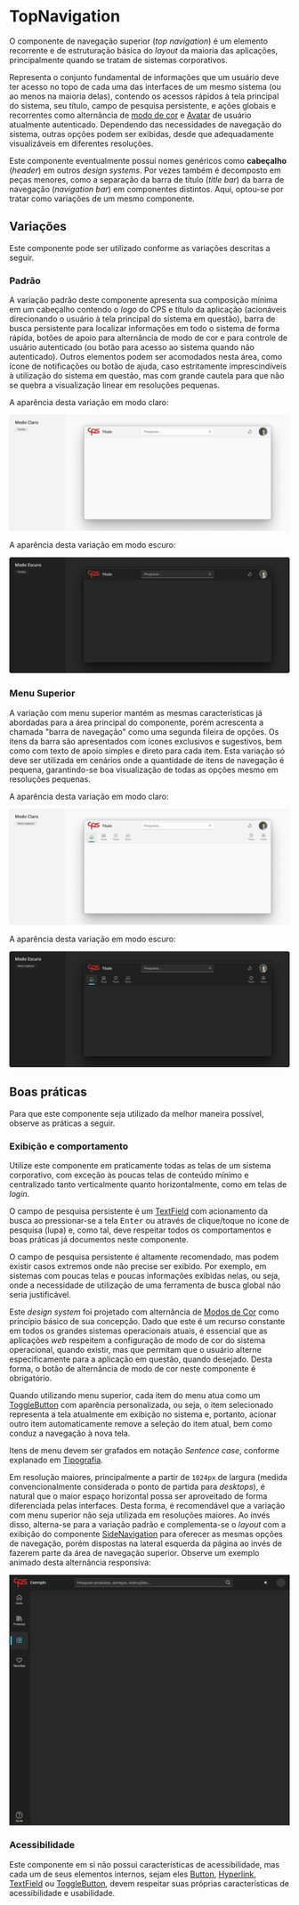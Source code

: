 # TopNavigation

O componente de navegação superior (_top navigation_) é um elemento recorrente e de estruturação básica do _layout_ da maioria das aplicações, principalmente quando se tratam de sistemas corporativos.

Representa o conjunto fundamental de informações que um usuário deve ter acesso no topo de cada uma das interfaces de um mesmo sistema (ou ao menos na maioria delas), contendo os acessos rápidos à tela principal do sistema, seu título, campo de pesquisa persistente, e ações globais e recorrentes como alternância de [modo de cor](../guia-visual/cores.md#modos-de-cor) e [Avatar](./avatar.md) de usuário atualmente autenticado. Dependendo das necessidades de navegação do sistema, outras opções podem ser exibidas, desde que adequadamente visualizáveis em diferentes resoluções.

Este componente eventualmente possui nomes genéricos como **cabeçalho** (_header_) em outros _design systems_. Por vezes também é decomposto em peças menores, como a separação da barra de título (_title bar_) da barra de navegação (_navigation bar_) em componentes distintos. Aqui, optou-se por tratar como variações de um mesmo componente.

## Variações

Este componente pode ser utilizado conforme as variações descritas a seguir.

### Padrão

A variação padrão deste componente apresenta sua composição mínima em um cabeçalho contendo o _logo_ do CPS e título da aplicação (acionáveis direcionando o usuário à tela principal do sistema em questão), barra de busca persistente para localizar informações em todo o sistema de forma rápida, botões de apoio para alternância de modo de cor e para controle de usuário autenticado (ou botão para acesso ao sistema quando não autenticado). Outros elementos podem ser acomodados nesta área, como ícone de notificações ou botão de ajuda, caso estritamente imprescindíveis à utilização do sistema em questão, mas com grande cautela para que não se quebra a visualização linear em resoluções pequenas.

A aparência desta variação em modo claro:

![TopNavigation - Modo Claro - Padrão](../assets/images/component-topnavigation-light-standard.png)

A aparência desta variação em modo escuro:

![TopNavigation - Modo Escuro - Padrão](../assets/images/component-topnavigation-dark-standard.png)

### Menu Superior

A variação com menu superior mantém as mesmas características já abordadas para a área principal do componente, porém acrescenta a chamada "barra de navegação" como uma segunda fileira de opções. Os itens da barra são apresentados com ícones exclusivos e sugestivos, bem como com texto de apoio simples e direto para cada item. Esta variação só deve ser utilizada em cenários onde a quantidade de itens de navegação é pequena, garantindo-se boa visualização de todas as opções mesmo em resoluções pequenas.

A aparência desta variação em modo claro:

![TopNavigation - Modo Claro - Menu Superior](../assets/images/component-topnavigation-light-topmenu.png)

A aparência desta variação em modo escuro:

![TopNavigation - Modo Escuro - Menu Superior](../assets/images/component-topnavigation-dark-topmenu.png)

## Boas práticas

Para que este componente seja utilizado da melhor maneira possível, observe as práticas a seguir.

### Exibição e comportamento

Utilize este componente em praticamente todas as telas de um sistema corporativo, com exceção às poucas telas de conteúdo mínimo e centralizado tanto verticalmente quanto horizontalmente, como em telas de _login_.

O campo de pesquisa persistente é um [TextField](./text-field.md) com acionamento da busca ao pressionar-se a tela <kbd>Enter</kbd> ou através de clique/toque no ícone de pesquisa (lupa) e, como tal, deve respeitar todos os comportamentos e boas práticas já documentos neste componente.

O campo de pesquisa persistente é altamente recomendado, mas podem existir casos extremos onde não precise ser exibido. Por exemplo, em sistemas com poucas telas e poucas informações exibidas nelas, ou seja, onde a necessidade de utilização de uma ferramenta de busca global não seria justificável.

Este _design system_ foi projetado com alternância de [Modos de Cor](../guia-visual/cores.md#modos-de-cor) como princípio básico de sua concepção. Dado que este é um recurso constante em todos os grandes sistemas operacionais atuais, é essencial que as aplicações _web_ respeitem a configuração de modo de cor do sistema operacional, quando existir, mas que permitam que o usuário alterne especificamente para a aplicação em questão, quando desejado. Desta forma, o botão de alternância de modo de cor neste componente é obrigatório.

Quando utilizando menu superior, cada item do menu atua como um [ToggleButton](./toggle-button.md) com aparência personalizada, ou seja, o item selecionado representa a tela atualmente em exibição no sistema e, portanto, acionar outro item automaticamente remove a seleção do item atual, bem como conduz a navegação à nova tela.

Itens de menu devem ser grafados em notação _Sentence case_, conforme explanado em [Tipografia](../guia-visual/tipografia.md#regras-de-formatação).

Em resolução maiores, principalmente a partir de `1024px` de largura (medida convencionalmente considerada o ponto de partida para _desktops_), é natural que o maior espaço horizontal possa ser aproveitado de forma diferenciada pelas interfaces. Desta forma, é recomendável que a variação com menu superior não seja utilizada em resoluções maiores. Ao invés disso, alterna-se para a variação padrão e complementa-se o _layout_ com a exibição do componente [SideNavigation](./side-navigation.md) para oferecer as mesmas opções de navegação, porém dispostas na lateral esquerda da página ao invés de fazerem parte da área de navegação superior. Observe um exemplo animado desta alternância responsiva:

![TopNavigation - Exemplo - Alternância Responsiva para SideNavigation](../assets/images/component-topnavigation-responsive-sample.gif)

### Acessibilidade

Este componente em si não possui características de acessibilidade, mas cada um de seus elementos internos, sejam eles [Button](./button.md), [Hyperlink](./hyperlink.md), [TextField](./text-field.md) ou [ToggleButton](./toggle-button.md), devem respeitar suas próprias características de acessibilidade e usabilidade.
